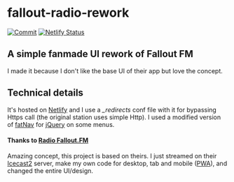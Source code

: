 # fallout-radio-rework
[![Commit](https://img.shields.io/github/last-commit/valsan-azerty-boi/fallout-radio-rework.svg)](https://github.com/valsan-azerty-boi/fallout-radio-rework/commits/master)
[![Netlify Status](https://api.netlify.com/api/v1/badges/f99b95d4-86cd-4852-bff5-39ae91e191bf/deploy-status)](https://app.netlify.com/sites/fallout-radio-rework/deploys)
## A simple fanmade UI rework of Fallout FM
I made it because I don't like the base UI of their app but love the concept.
##  Technical details
It's hosted on [Netlify](https://www.netlify.com/) and I use a <em>_redirects</em> conf file with it for bypassing Https call (the original station uses simple Http).
I used a modified version of [fatNav](https://github.com/Glitchbone/jquery-fatNav) for [jQuery](https://jquery.com/) on some menus.
#### Thanks to [Radio Fallout.FM](http://www.fallout.fm/)
Amazing concept, this project is based on theirs.
I just streamed on their [Icecast2](http://fallout.fm:8000/) server, make my own code for desktop, tab and mobile ([PWA](https://en.wikipedia.org/wiki/Progressive_web_app)), and changed the entire UI/design.
